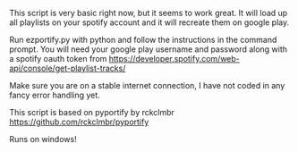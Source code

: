 This script is very basic right now, but it seems to work great. It will load up all playlists on your spotify account and it will recreate them on google play.

Run ezportify.py with python and follow the instructions in the command prompt. You will need your google play username and password along with a spotify oauth token from https://developer.spotify.com/web-api/console/get-playlist-tracks/

Make sure you are on a stable internet connection, I have not coded in any fancy error handling yet.

This script is based on pyportify by rckclmbr https://github.com/rckclmbr/pyportify

Runs on windows!